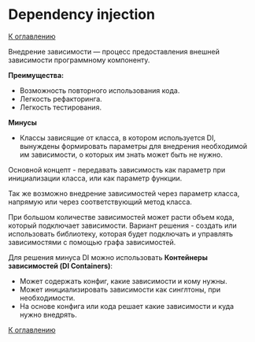 # Dependency injection

<!--
Внедрение зависимостей: объект не создает свои зависимости самостоятельно, они предоставляются ему извне, например через конструктор, методы или свойства.

Инверсия управления: управление частью приложения переносится на внешний фреймворк или контейнер, управляющий жизненным циклом объектов.
-->

[К оглавлению](../README.md)

Внедрение зависимости — процесс предоставления внешней зависимости программному компоненту.

**Преимущества:**
- Возможность повторного использования кода.
- Легкость рефакторинга.
- Легкость тестирования.

**Минусы**
- Классы зависящие от класса, в котором используется DI, вынуждены формировать параметры для внедрения необходимой им зависимости, о которых им знать может быть не нужно.

Основной концепт - передавать зависимость как параметр при инициализации класса, или как параметр функции.

Так же возможно внедрение зависимостей через параметр класса, напрямую или через соответствующий метод класса.

При большом количестве зависимостей может расти объем кода, который подключает зависимости. 
Вариант решения - создать или использовать библиотеку, которая будет подключать и управлять зависимостями с помощью графа зависимостей.

Для решения минуса DI можно использовать **Контейнеры зависимостей (DI Containers)**:
- Может содержать конфиг, какие зависимости и кому нужны.
- Может инициализировать зависимости как синглтоны, при необходимости.
- На основе конфига или кода решает какие зависимости и куда нужно внедрять.

[К оглавлению](../README.md)
